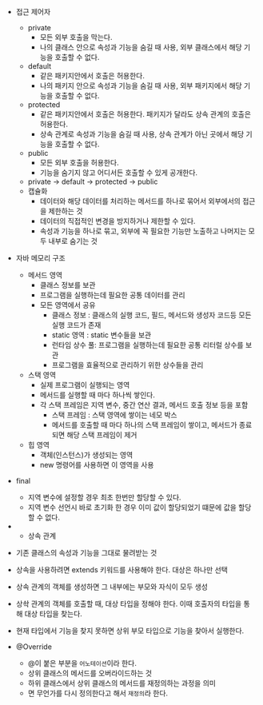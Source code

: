 - 접근 제어자
  - private
    - 모든 외부 호출을 막는다.
    - 나의 클래스 안으로 속성과 기능을 숨길 때 사용, 외부 클래스에서 해당 기능을 호출할 수 없다.
  - default
    - 같은 패키지안에서 호출은 허용한다.
    - 나의 패키지 안으로 속성과 기능을 숨길 때 사용, 외부 패키지에서 해당 기능을 호출할 수 없다.
  - protected
    - 같은 패키지안에서 호출은 허용한다. 패키지가 달라도 상속 관계의 호출은 허용한다.
    - 상속 관계로 속성과 기능을 숨길 때 사용, 상속 관계가 아닌 곳에서 해당 기능을 호출할 수 없다.
  - public
    - 모든 외부 호출을 허용한다.
    - 기능을 숨기지 않고 어디서든 호출할 수 있게 공개한다.
  - private -> default -> protected -> public
  - 캡슐화
    - 데이터와 해당 데이터를 처리하는 메서드를 하나로 묶어서 외부에서의 접근을 제한하는 것
    - 데이터의 직접적인 변경을 방지하거나 제한할 수 있다.
    - 속성과 기능을 하나로 묶고, 외부에 꼭 필요한 기능만 노출하고 나머지는 모두 내부로 숨기는 것

- 자바 메모리 구조
  - 메서드 영역
    - 클래스 정보를 보관
    - 프로그램을 실행하는데 필요한 공통 데이터를 관리
    - 모든 영역에서 공유
      - 클래스 정보 : 클래스의 실행 코드, 필드, 메서드와 생성자 코드등 모든 실행 코드가 존재
      - static 영역 : static 변수들을 보관
      - 런타임 상수 풀: 프로그램을 실행하는데 필요한 공통 리터럴 상수를 보관
      - 프로그램을 효율적으로 관리하기 위한 상수들을 관리
  - 스택 영역
    - 실제 프로그램이 실행되는 영역
    - 메서드를 실행할 때 마다 하나씩 쌓인다.
    - 각 스택 프레임은 지역 변수, 중간 연산 결과, 메서드 호출 정보 등을 포함
      - 스택 프레임 : 스택 영역에 쌓이는 네모 박스
      - 메서드를 호출할 때 마다 하나의 스택 프레임이 쌓이고, 메서드가 종료되면 해당 스택 프레임이 제거
  - 힙 영역
    - 객체(인스턴스)가 생성되는 영역
    - new 명령어를 사용하면 이 영역을 사용
- final
  - 지역 변수에 설정할 경우 최초 한번만 할당할 수 있다.
  - 지역 변수 선언시 바로 초기화 한 경우 이미 값이 할당되었기 떄문에 값을 할당할 수 없다.
- - 상속 관계
- 기존 클래스의 속성과 기능을 그대로 물려받는 것
- 상속을 사용하려면 extends 키워드를 사용해야 한다. 대상은 하나만 선택
- 상속 관계의 객체를 생성하면 그 내부에는 부모와 자식이 모두 생성
- 상솩 관계의 객체를 호출할 때, 대상 타입을 정해야 한다. 이때 호출자의 타입을 통해 대상 타입을 찾는다.
- 현재 타입에서 기능을 찾지 못하면 상위 부모 타입으로 기능을 찾아서 실행한다.
- @Override
  - @이 붙은 부분을 `어노테이션`이라 한다.
  - 상위 클래스의 메서드를 오버라이드하는 것
  - 하위 클래스에서 상위 클래스의 메서드를 재정의하는 과정을 의미
  - 면 무언가를 다시 정의한다고 해서 `재정의`라 한다. 
